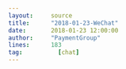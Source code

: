 ```yaml
---
layout:     source 
title:      "2018-01-23-WeChat"
date:       2018-01-23 12:00:00
author:     "PaymentGroup"
lines:      183 
tag:		  [chat]
---
```

